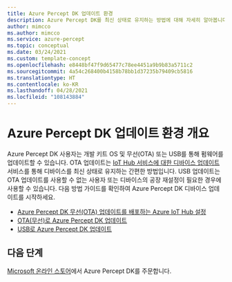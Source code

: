 ```yaml
---
title: Azure Percept DK 업데이트 환경
description: Azure Percept DK를 최신 상태로 유지하는 방법에 대해 자세히 알아봅니다.
author: mimcco
ms.author: mimcco
ms.service: azure-percept
ms.topic: conceptual
ms.date: 03/24/2021
ms.custom: template-concept
ms.openlocfilehash: e8448bf47f9d65477c78ee4451a9b9b83a5711c2
ms.sourcegitcommit: 4a54c268400b4158b78bb1d37235b79409cb5816
ms.translationtype: HT
ms.contentlocale: ko-KR
ms.lasthandoff: 04/28/2021
ms.locfileid: "108143884"
---
```

# <a name="azure-percept-dk-update-experience-overview"></a>Azure Percept DK 업데이트 환경 개요

Azure Percept DK 사용자는 개발 키트 OS 및 무선(OTA) 또는 USB를 통해 펌웨어를 업데이트할 수 있습니다. OTA 업데이트는 [IoT Hub 서비스에 대한 디바이스 업데이트](../iot-hub-device-update/index.yml) 서비스를 통해 디바이스를 최신 상태로 유지하는 간편한 방법입니다. USB 업데이트는 OTA 업데이트를 사용할 수 없는 사용자 또는 디바이스의 공장 재설정이 필요한 경우에 사용할 수 있습니다. 다음 방법 가이드를 확인하여 Azure Percept DK 디바이스 업데이트를 시작하세요.

- [Azure Percept DK 무선(OTA) 업데이트를 배포하는 Azure IoT Hub 설정](./how-to-set-up-over-the-air-updates.md)
- [OTA(무선)로 Azure Percept DK 업데이트](./how-to-update-over-the-air.md)
- [USB로 Azure Percept DK 업데이트](./how-to-update-via-usb.md)

## <a name="next-steps"></a>다음 단계

[Microsoft 온라인 스토어](https://go.microsoft.com/fwlink/p/?LinkId=2155270)에서 Azure Percept DK를 주문합니다.